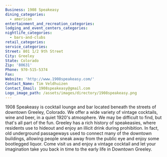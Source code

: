 ```yaml
---
Business: 1908 Speakeasy
dining_categories:
  - american
entertainment_and_recreation_categories:
lodging_and_event_centers_categories:
nightlife_categories:
  - bars-and-clubs
retail_categories:
service_categories:
Street: 801 1/2 9th Street
City: Greeley
State: Colorado
Zip: '80631'
Phone: 970-515-5374
Fax:
Website: 'http://www.1908speakeasy.com/'
Contact_Name: Tim Veldhuizen
Contact_Email: 1908speakeasy@gmail.com
Logo_image_path: /assets/images/directory/1908speakeasy.png
---
```



1908 Speakeasy is cocktail lounge and bar located beneath the streets of downtown Greeley, Colorado. We offer a wide variety of vintage cocktails, wine and beer, in a quiet 1920's atmosphere. We may be difficult to find, but that's all part of the fun. Greeley has a rich history of speakeasies, where residents use to hideout and enjoy an illicit drink during prohibition. In fact, old underground passageways used to connect many of the downtown buildings, allowing people sneak away from the public eye and enjoy some bootlegged liquor. Come visit us and enjoy a vintage cocktail and let your imagination take you back in time to the early life in Downtown Greeley.